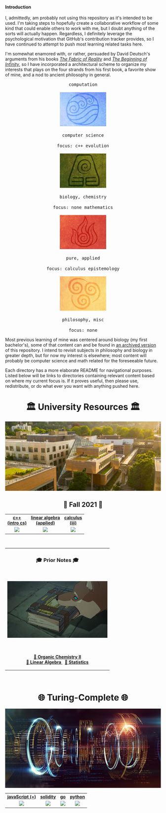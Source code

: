 #### Introduction

I, admittedly, am probably not using this repository as it's intended to be
used. I'm taking steps to hopefully create a collaborative workflow of some
kind that could enable others to work with me, but I doubt anything of the
sorts will actually happen. Regardless, I definitely leverage the psychological
motivation that GitHub's contribution tracker provides, so I have continued to
attempt to push most learning related tasks here.

I'm somewhat enamored with, or rather, persuaded by David Deutsch's arguments
from his books [_The Fabric of
Reality_](https://en.wikipedia.org/wiki/The_Fabric_of_Reality) and [_The
Beginning of
Infinity_](https://en.wikipedia.org/wiki/The_Beginning_of_Infinity), so I have
incorporated a architectural scheme to organize my interests that plays on the
four strands from his first book, a favorite show of mine, and a nod to
ancient philosophy in general.


<p align="center">
<kbd>
  computation
  <br><br>
  <img width="150" href=water/ src="assets/images/water.jpg">
  <br><br>
  computer science
  <br><br>
  focus: c++
</kbd>
<kbd>
  evolution
  <br><br>
  <img width="150" href=earth/ src="assets/images/earth.jpg">
  <br><br>
  biology, chemistry
  <br><br>
  focus: none
</kbd>
<kbd>
  mathematics
  <br><br>
  <img width="150" href=fire/ src="assets/images/fire.jpg">
  <br><br>
  pure, applied
  <br><br>
  focus: calculus
</kbd>
<kbd>
  epistemology
  <br><br>
  <img width="150" href=air/ src="assets/images/air.jpg">
  <br><br>
  philosophy, misc
  <br><br>
  focus: none
</kbd>
</p>

Most previous learning of mine was centered around biology (my first
bachelor's), some of that content can and be found in [an archived
version](https://github.com/nosvagor/notes-old) of this repository. I intend to
revisit subjects in philosophy and biology in greater depth, but for now my
interest is elsewhere; most content will probably be computer science
and math related for the foreseeable future.

Each directory has a more elaborate README for navigational purposes. Listed
below will be links to directories containing relevant content based on where
my current focus is. If it proves useful, then please use, redistribute, or do
what ever you want with anything pushed here.

<h1 align="center">🏛️ University Resources 🏛️</h1>
<p align="center">
<kbd>
  <img width="512" src="assets/images/psu.jpg">
</kbd>
</p>

<h2 align="center">🍂 Fall 2021 🍂 </h2>

<table align="center">
  <tr>
    <td align="center"><strong><a href="water/c++/">c++ <br> (intro cs)</a></strong></td>
    <td align="center"><strong><a href="fire/linear/">linear algebra <br> (applied) </a></strong></td>
    <td align="center"><strong><a href="fire/calculus/">calculus <br> (iii)</a></strong></td>
  </tr>
  <tr>
    <td align="center"><a href="water/c++/"><img src="assets/images/c++.ico"></a></td>
    <td align="center"><a href="fire/linear/"><img src="assets/images/applied.ico"></a></td>
    <td align="center"><a href="fire/calculus/"><img src="assets/images/lorenz.ico"></a></td>
  </tr>
</table>

<br>

<table align="center">
  <tr>
    <th>
      <h3 align="center">🎓 Prior Notes 🎓 </h2>
    </th>
  </tr>
  <tr>
    <td>
      <p align='center'>
        <br>
        <img width="324" src="assets/images/prior.jpg">
      </p>
    </td>
  </tr>
  <tr>
    <td>
      <p align="center">
        <br>
        <a href="http://raw.githubusercontent.com/nosvagor/notes/master/assets/prior/ch-335.pdf">📓 <strong>Organic Chemistry II</strong>
        </a>
        <br>
        <a href="http://raw.githubusercontent.com/nosvagor/notes/master/assets/prior/mth-261.pdf"> 📓 <strong>Linear Algebra</strong>
        </a>
        &nbsp;
        <a href="http://raw.githubusercontent.com/nosvagor/notes/master/assets/prior/statistics.pdf">📓 <strong>Statistics</strong>
        </a>
      </p>
    </td>
  </tr>
</table>

<br>

<h1 align="center">🌐 Turing-Complete 🌐</h1>

<p align="center">
<kbd>
  <img width="512" src="assets/images/code.jpg">
</kbd>
</p>

<table align="center">
  <tr>
    <td align="center"><strong><a href="water/javascript/">javaScript (+)</a></strong></td>
    <td align="center"><strong><a href="water/solidity/">solidity</a></strong></td>
    <td align="center"><strong><a href="water/go/">go</a></strong></td>
    <td align="center"><strong><a href="water/python/">python</a></strong></td>
  </tr>
  <tr>
    <td align="center"><a href="water/javascript/"><img src="assets/images/javascript.ico"></a></td>
    <td align="center"><a href="water/[solidity/"><img src="assets/images/solidity.ico"></a></td>
    <td align="center"><a href="water/go/"><img src="assets/images/go.ico"></a></td>
    <td align="center"><a href="water/python/"><img src="assets/images/python.ico"></a></td>
  </tr>
</table>
